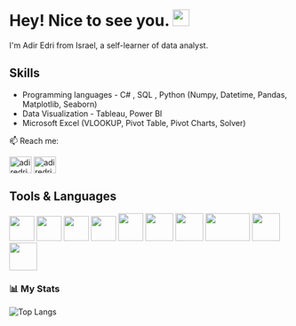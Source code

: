 
# Hey! Nice to see you. <img src="https://media.giphy.com/media/hvRJCLFzcasrR4ia7z/giphy.gif" width="30px">
I'm Adir Edri from Israel, a self-learner of data analyst.

## Skills 

* Programming languages - C# , SQL , Python (Numpy, Datetime, Pandas, Matplotlib, Seaborn)
* Data Visualization - Tableau, Power BI
* Microsoft Excel (VLOOKUP, Pivot Table, Pivot Charts, Solver)

📫 Reach me:

<a href="https://www.linkedin.com/in/adiredri/" target="blank"><img align="center" src="https://raw.githubusercontent.com/rahuldkjain/github-profile-readme-generator/master/src/images/icons/Social/linked-in-alt.svg" alt="adiredri" height="30" width="40" /></a>
<a href="mailto:adire7399@gmail.com" target="blank"><img align="center" src="https://logos-world.net/wp-content/uploads/2020/11/Gmail-Logo.png" alt="adiredri" height="30" width="40"/></a>

## Tools & Languages

<a href="https://code.visualstudio.com/" target="_blank"> <img src="https://img.icons8.com/color/48/000000/visual-studio-code-2019.png" width="45px" height="45px"/></a>
<a href="https://upload.wikimedia.org/wikipedia/commons/thumb/0/0d/C_Sharp_wordmark.svg/1200px-C_Sharp_wordmark.svg.png" target="_blank"> <img src="https://upload.wikimedia.org/wikipedia/commons/thumb/0/0d/C_Sharp_wordmark.svg/1200px-C_Sharp_wordmark.svg.png" width="45px" height="45px"/></a>
<a href="https://cyclr.com/wp-content/uploads/2022/03/ext-550.png" target="_blank"> <img src="https://cyclr.com/wp-content/uploads/2022/03/ext-550.png" width="45px" height="45px"/></a>
<a href="https://www.tutorialsteacher.com/Content/images/home/sql.png" target="_blank"> <img src="https://www.tutorialsteacher.com/Content/images/home/sql.png" width="45px" width="45px"/></a>
<a href="https://jupyter.org/" target="_blank"> <img src="https://upload.wikimedia.org/wikipedia/commons/thumb/3/38/Jupyter_logo.svg/1200px-Jupyter_logo.svg.png" width="45px" height="50px"/></a>
<a href="https://www.python.org" target="_blank"> <img src="https://img.icons8.com/color/48/000000/python.png" width="50px" height="50px"/></a>
<a href="https://numpy.org/" target="_blank"> <img src="https://miro.medium.com/v2/resize:fit:1001/1*vPezx00A1u0WAfS8e8wBXQ.png" width="50px" height="50px"/></a>
<a href="https://pandas.pydata.org/" target="_blank"> <img src="https://geo-python-site.readthedocs.io/en/latest/_images/pandas_logo.png" width="80px" height="50px"/></a>
<a href="https://matplotlib.org/" target="_blank"> <img src="https://upload.wikimedia.org/wikipedia/commons/thumb/8/84/Matplotlib_icon.svg/2048px-Matplotlib_icon.svg.png" width="50px" height="50px"/></a>
<a href="https://seaborn.pydata.org/tutorial.html" target="_blank"> <img src="https://user-images.githubusercontent.com/315810/92161415-9e357100-edfe-11ea-917d-f9e33fd60741.png" width="50px" height="50px"/></a>

<!--
 ## Examples of Work
-->

### 📊 My Stats
![Top Langs](https://github-readme-stats.vercel.app/api/top-langs/?username=adiredri&layout=compact&theme=transparent)

